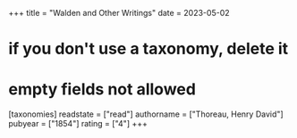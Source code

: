 +++
title = "Walden and Other Writings"
date = 2023-05-02
# if you don't use a taxonomy, delete it
# empty fields not allowed
[taxonomies]
  readstate = ["read"]
  authorname = ["Thoreau, Henry David"]
  pubyear = ["1854"]
  rating = ["4"]
+++

